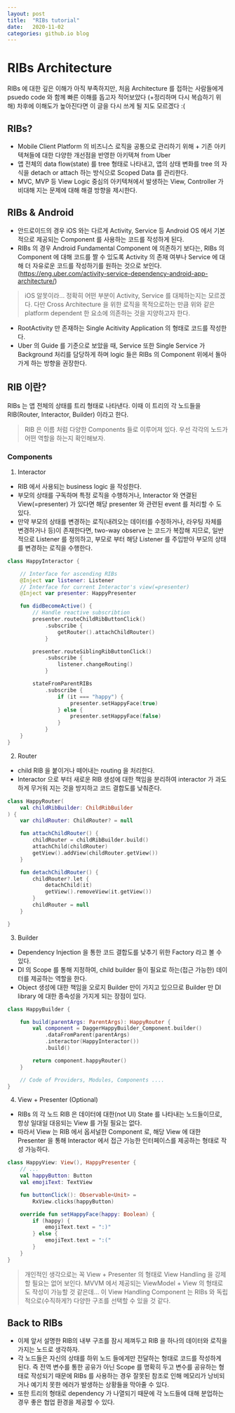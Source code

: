 ```yaml
---
layout: post
title:  "RIBs tutorial"
date:   2020-11-02
categories: github.io blog
---
```


# RIBs Architecture

RIBs 에 대한 깊은 이해가 아직 부족하지만, 처음 Architecture 를 접하는 사람들에게 psuedo code 와 함께 빠른 이해를 돕고자 적어보았다 (+정리하며 다시 복습하기 위해)
차후에 이해도가 높아진다면 이 글을 다시 쓰게 될 지도 모르겠다 :(

## RIBs?

- Mobile Client Platform 의 비즈니스 로직을 공통으로 관리하기 위해 + 기존 아키텍쳐들에 대한 다양한 개선점을 반영한 아키텍쳐 from Uber
- 앱 전체의 data flow(state) 를 tree 형태로 나타내고, 앱의 상태 변화를 tree 의 자식을 detach or attach 하는 방식으로 Scoped Data 를 관리한다.
- MVC, MVP 등 View Logic 중심의 아키텍쳐에서 발생하는 View, Controller 가 비대해 지는 문제에 대해 해결 방향을 제시한다.

## RIBs & Android

- 안드로이드의 경우 iOS 와는 다르게 Activity, Service 등 Android OS 에서 기본적으로 제공되는 Component 를 사용하는 코드를 작성하게 된다.
- RIBs 의 경우 Android Fundamental Component 에 의존하기 보다는, RIBs 의 Component 에 대해 코드를 짤 수 있도록 Activity 의 존재 여부나 Service 에 대해 더 자유로운 코드를 작성하기를 원하는 것으로 보인다. (https://eng.uber.com/activity-service-dependency-android-app-architecture/)
> iOS 알못이라... 정확히 어떤 부분이 Activity, Service 를 대체하는지는 모르겠다. 다만 Cross Architecture 을 위한 로직을 목적으로하는 만큼 위와 같은 platform dependent 한 요소에 의존하는 것을 지양하고자 한다.

- RootActivity 만 존재하는 Single Acitivity Application 의 형태로 코드를 작성한다.
- Uber 의 Guide 를 기준으로 보았을 때, Service 또한 Single Service 가 Background 처리를 담당하게 하며 logic 들은 RIBs 의 Component 위에서 돌아가게 하는 방향을 권장한다.

## RIB 이란?

RIBs 는 앱 전체의 상태를 트리 형태로 나타낸다. 이때 이 트리의 각 노드들을 RIB(Router, Interactor, Builder) 이라고 한다.

> RIB 은 이름 처럼 다양한 Components 들로 이루어져 있다. 우선 각각의 노드가 어떤 역할을 하는지 확인해보자.

### Components

1. Interactor

- RIB 에서 사용되는 business logic 을 작성한다.
- 부모의 상태를 구독하며 특정 로직을 수행하거나, Interactor 와 연결된 View(=presenter) 가 있다면 해당 presenter 와 관련된 event 를 처리할 수 도 있다.
- 만약 부모의 상태를 변경하는 로직(내려오는 데이터를 수정하거나, 라우팅 자체를 변경하거나 등)이 존재한다면, two-way observe 는 코드가 복잡해 지므로, 일반적으로 Listener 를 정의하고, 부모로 부터 해당 Listener 를 주입받아 부모의 상태를 변경하는 로직을 수행한다.
```kotlin
class HappyInteractor {

    // Interface for ascending RIBs
    @Inject var listener: Listener
    // Interface for current Interactor's view(=presenter)
    @Inject var presenter: HappyPresenter

    fun didBecomeActive() {
        // Handle reactive subscribtion
        presenter.routeChildRibButtonClick()
            .subscribe {
                getRouter().attachChildRouter()
            }

        presenter.routeSiblingRibButtonClick()
            .subscribe {
                listener.changeRouting()
            }

        stateFromParentRIBs
            .subscribe {
                if (it === "happy") {
                    presenter.setHappyFace(true)
                } else {
                    presenter.setHappyFace(false)
                }
            }
    }
}
```
2. Router
- child RIB 을 붙이거나 떼어내는 routing 을 처리한다.
- Interactor 으로 부터 새로운 RIB 생성에 대한 책임을 분리하여 interactor 가 과도하게 무거워 지는 것을 방지하고 코드 결합도를 낮춰준다.
```kotlin
class HappyRouter(
    val childRibBuilder: ChildRibBuilder
) {
    var childRouter: ChildRouter? = null

    fun attachChildRouter() {
        childRouter = childRibBuilder.build()
        attachChild(childRouter)
        getView().addView(childRouter.getView())
    }

    fun detachChildRouter() {
        childRouter?.let {
            detachChild(it)
            getView().removeView(it.getView())
        }
        childRouter = null
    }

}
```

3. Builder
- Dependency Injection 을 통한 코드 결합도를 낮추기 위한 Factory 라고 볼 수 있다.
- DI 의 Scope 를 통해 지정하여, child builder 들이 필요로 하는(접근 가능한) 데이터를 제공하는 역할을 한다.
- Object 생성에 대한 책임을 오로지 Builder 만이 가지고 있으므로 Builder 만 DI library 에 대한 종속성을 가지게 되는 장점이 있다.
```kotlin
class HappyBuilder {

    fun build(parentArgs: ParentArgs): HappyRouter {
        val component = DaggerHappyBuilder_Component.builder()
            .dataFromParent(parentArgs)
            .interactor(HappyInteractor())
            .build()

        return component.happyRouter()
    }

    // Code of Providers, Modules, Components ....
}
```

4. View + Presenter (Optional)
- RIBs 의 각 노드 RIB 은 데이터에 대한(not UI) State 를 나타내는 노드들이므로, 항상 일대일 대응되는 View 를 가질 필요는 없다.
- 따라서 View 는 RIB 에서 옵셔널한 Component 로, 해당 View 에 대한 Presenter 을 통해 Interactor 에서 접근 가능한 인터페이스를 제공하는 형태로 작성 가능하다.
```kotlin
class HappyView: View(), HappyPresenter {
    // ...
    val happyButton: Button
    val emojiText: TextView

    fun buttonClick(): Observable<Unit> =
        RxView.clicks(happyButton)

    override fun setHappyFace(happy: Boolean) {
        if (happy) {
            emojiText.text = ":)"
        } else {
            emojiText.text = ":("
        }
    }
}
```
> 개인적인 생각으로는 꼭 View + Presenter 의 형태로 View Handling 을 강제할 필요는 없어 보인다. MVVM 에서 제공되는 ViewModel + View 의 형태로도 작성이 가능할 것 같은데... 이 View Handling Component 는 RIBs 와 독립적으로(수직하게?) 다양한 구조를 선택할 수 있을 것 같다.

## Back to RIBs
- 이제 앞서 설명한 RIB의 내부 구조를 잠시 제껴두고 RIB 을 하나의 데이터와 로직을 가지는 노드로 생각하자.
- 각 노드들은 자신의 상태를 하위 노드 들에게만 전달하는 형태로 코드를 작성하게 된다. 즉 전역 변수를 통한 공유가 아닌 Scope 를 명확히 두고 변수를 공유하는 형태로 작성되기 때문에 RIBs 를 사용하는 경우 잘못된 참조로 인해 메모리가 낭비되거나 예기치 못한 에러가 발생하는 상황들을 막아줄 수 있다.
- 또한 트리의 형태로 dependency 가 나열되기 때문에 각 노드들에 대해 분업하는 경우 좋은 협업 환경을 제공할 수 있다.


